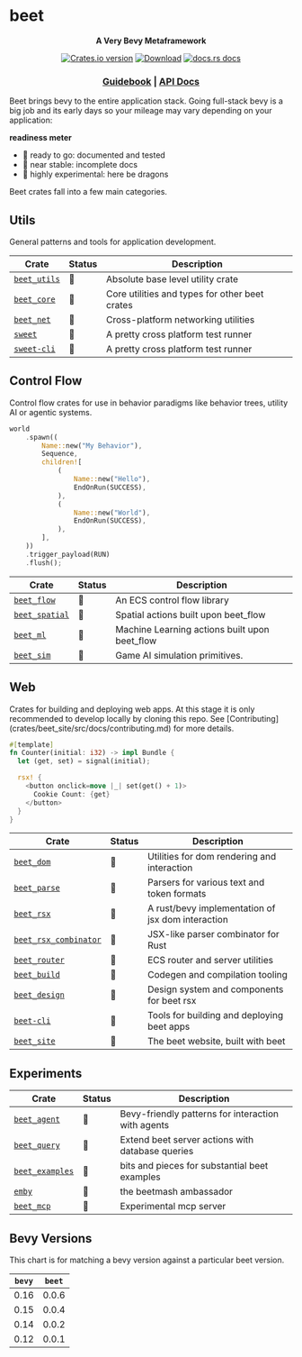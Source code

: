 # beet

<div align="center">
  <p>
    <strong>A Very Bevy Metaframework</strong>
  </p>
  <p>
    <a href="https://crates.io/crates/beet"><img src="https://img.shields.io/crates/v/beet.svg?style=flat-square" alt="Crates.io version" /></a>
    <a href="https://crates.io/crates/beet"><img src="https://img.shields.io/crates/d/beet.svg?style=flat-square" alt="Download" /></a>
    <a href="https://docs.rs/beet"><img src="https://img.shields.io/badge/docs-latest-blue.svg?style=flat-square" alt="docs.rs docs" /></a>
  </p>
  <h3>
     <a href="https://beetstack.dev/docs">Guidebook</a>
     <span> | </span>
    <a href="https://docs.rs/beet">API Docs</a>
    <!-- <span> | </span>
    <a href="https://mrchantey.github.io/beet/other/contributing.html">Contributing</a> -->
  </h3>
</div>

Beet brings bevy to the entire application stack. Going full-stack bevy is a big job and its early days so your mileage may vary depending on your application:

**readiness meter**
- 🦢 ready to go: documented and tested
- 🐣 near stable: incomplete docs
- 🐉 highly experimental: here be dragons

Beet crates fall into a few main categories.

## Utils

General patterns and tools for application development.

| Crate                                            | Status | Description                                     |
| ------------------------------------------------ | ------ | ----------------------------------------------- |
| [`beet_utils`](crates/beet_utils/Cargo.toml)     | 🦢      | Absolute base level utility crate               |
| [`beet_core`](crates/beet_core/Cargo.toml)       | 🦢      | Core utilities and types for other beet crates  |
| [`beet_net`](crates/beet_net/Cargo.toml)       	 | 🐣      | Cross-platform networking utilities          |
| [`sweet`](crates/sweet/Cargo.toml)               | 🐣      | A pretty cross platform test runner             |
| [`sweet-cli`](crates/sweet/cli/Cargo.toml)       | 🐣      | A pretty cross platform test runner             |


## Control Flow

Control flow crates for use in behavior paradigms like behavior trees, utility AI or agentic systems.

```rust
world
	.spawn((
		Name::new("My Behavior"),
		Sequence,
		children![
			(
				Name::new("Hello"),
				EndOnRun(SUCCESS),
			),
			(
				Name::new("World"),
				EndOnRun(SUCCESS),
			),
		],
	))
	.trigger_payload(RUN)
	.flush();
```


| Crate                                            | Status | Description                                                       |
| ------------------------------------------------ | ------ | ----------------------------------------------------------------- |
| [`beet_flow`](crates/beet_flow/Cargo.toml)       | 🦢      | An ECS control flow library                    |
| [`beet_spatial`](crates/beet_spatial/Cargo.toml) | 🐣      | Spatial actions built upon beet_flow           |
| [`beet_ml`](crates/beet_ml/Cargo.toml)           | 🐉      | Machine Learning actions built upon beet_flow  |
| [`beet_sim`](crates/beet_sim/Cargo.toml)         | 🐉      | Game AI simulation primitives.                 |


## Web

Crates for building and deploying web apps. At this stage it is only recommended to develop locally by cloning this repo. See [Contributing] (crates/beet_site/src/docs/contributing.md) for more details.


```rust
#[template]
fn Counter(initial: i32) -> impl Bundle {
  let (get, set) = signal(initial);

  rsx! {
    <button onclick=move |_| set(get() + 1)>
      Cookie Count: {get}
    </button>
  }
}
```


| Crate                                          | Status | Description                                  |
| ---------------------------------------------- | ------ | -------------------------------------------- |
| [`beet_dom`](crates/beet_dom/Cargo.toml)       | 🐉      | Utilities for dom rendering and interaction   |
| [`beet_parse`](crates/beet_parse/Cargo.toml)   | 🐉      | Parsers for various text and token formats   |
| [`beet_rsx`](crates/beet_rsx/Cargo.toml)       | 🐉      | A rust/bevy implementation of jsx dom interaction |
| [`beet_rsx_combinator`](crates/beet_rsx_combinator/Cargo.toml) | 🐉      | JSX-like parser combinator for Rust          |
| [`beet_router`](crates/beet_router/Cargo.toml) | 🐉      | ECS router and server utilities          |
| [`beet_build`](crates/beet_build/Cargo.toml)   | 🐉      | Codegen and compilation tooling              |
| [`beet_design`](crates/beet_design/Cargo.toml) | 🐉      | Design system and components for beet rsx    |
| [`beet-cli`](crates/beet-cli/Cargo.toml)       | 🐉      | Tools for building and deploying beet apps   |
| [`beet_site`](crates/beet_site/Cargo.toml)     | 🐉      | The beet website, built with beet            |


## Experiments

| Crate                                            | Status | Description                                               |
| ------------------------------------------------ | ------ | --------------------------------------------------------- |
| [`beet_agent`](crates/beet_agent/Cargo.toml)     | 🐉      | Bevy-friendly patterns for interaction with agents       |
| [`beet_query`](crates/beet_query/Cargo.toml)     | 🐉      | Extend beet server actions with database queries         |
| [`beet_examples`](crates/beet_examples/Cargo.toml) | 🐉      | bits and pieces for substantial beet examples            |
| [`emby`](crates/emby/Cargo.toml)                 | 🐉      | the beetmash ambassador                                   |
| [`beet_mcp`](crates/beet_mcp/Cargo.toml)         | 🐉      | Experimental mcp server                                   |


## Bevy Versions

This chart is for matching a bevy version against a particular beet version.

| `bevy` | `beet` |
| ------ | ------ |
| 0.16   | 0.0.6  |
| 0.15   | 0.0.4  |
| 0.14   | 0.0.2  |
| 0.12   | 0.0.1  |
